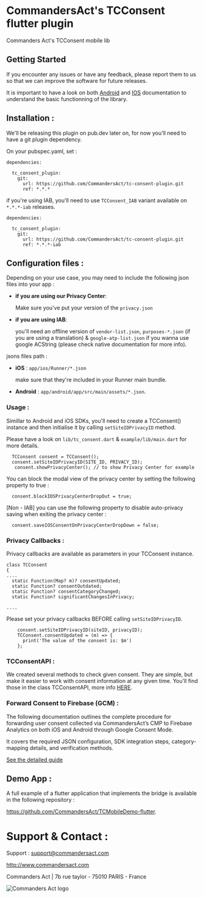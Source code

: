 # CommandersAct's TCConsent flutter plugin

Commanders Act's TCConsent mobile lib

## Getting Started

If you encounter any issues or have any feedback, please report them to us so that we can improve the software for future releases.

It is important to have a look on both [Android](https://github.com/CommandersAct/AndroidV5/tree/master/TCConsent) and [IOS](https://github.com/CommandersAct/iosv5/tree/master/TCConsent) documentation to understand the basic functionning of the library. 

## Installation : 

We'll be releasing this plugin on pub.dev later on, for now you'll need to have a git plugin dependency. 

On your pubspec.yaml, set : 

```
dependencies:

  tc_consent_plugin:
    git:
      url: https://github.com/CommandersAct/tc-consent-plugin.git
      ref: *.*.*
```

if you're using IAB, you'll need to use `TCConsent_IAB` variant available on `*.*.*-iab` releases.

```
dependencies:

  tc_consent_plugin:
    git:
      url: https://github.com/CommandersAct/tc-consent-plugin.git
      ref: *.*.*-iab
```

## Configuration files :

Depending on your use case, you may need to include the following json files into your app : 

- **if you are using our Privacy Center**: 

   Make sure you've put your version of the `privacy.json`

- **if you are using IAB**: 
   
   you'll need an offline version of `vendor-list.json`, `purposes-*.json` (if you are using a translation) & `google-atp-list.json` if you wanna use google ACString (please check native documentation for more info).
   

jsons files path : 

- **iOS** : ```app/ios/Runner/*.json```  

  make sure that they're included in your Runner main bundle.

- **Android** : ```app/android/app/src/main/assets/*.json```.

### Usage : 

Simillar to Android and iOS SDKs, you'll need to create a TCConsent() instance and then initialise it by calling `setSiteIDPrivacyID` method.

Please have a look on `lib/tc_consent.dart` & `example/lib/main.dart` for more details. 

```
  TCConsent consent = TCConsent();
  consent.setSiteIDPrivacyID(SITE_ID, PRIVACY_ID);
   consent.showPrivacyCenter(); // to show Privacy Center for example
```

You can block the modal view of the privacy center by setting the following property to true : 

```
  consent.blockIOSPrivacyCenterDropOut = true;
```

[Non - IAB] you can use the following property to disable auto-privacy saving when exiting the privacy center : 

```
  consent.saveIOSConsentOnPrivacyCenterDropDown = false;
```


### Privacy Callbacks : 

Privacy callbacks are available as parameters in your TCConsent instance. 

```
class TCConsent
{
....
  static Function(Map? m)? consentUpdated;
  static Function? consentOutdated;
  static Function? consentCategoryChanged;
  static Function? significantChangesInPrivacy;

....
```
Please set your privacy callbacks BEFORE calling `setSiteIDPrivacyID`. 

```
    consent.setSiteIDPrivacyID(siteID, privacyID);
    TCConsent.consentUpdated = (m) => {
      print('The value of the consent is: $m')
    };
```

### TCConsentAPI : 

We created several methods to check given consent. They are simple, but make it easier to work with consent information at any given time. You'll find those in the class TCConsentAPI, more info [HERE](https://github.com/CommandersAct/iOSV5/tree/master/TCConsent#consent-internal-api). 


### Forward Consent to Firebase (GCM) : 

The following documentation outlines the complete procedure for forwarding user consent collected via CommandersAct’s CMP to Firebase Analytics on both iOS and Android through Google Consent Mode.


It covers the required JSON configuration, SDK integration steps, category-mapping details, and verification methods.

[See the detailed guide](./res/GCM_documentation.md)


## Demo App : 

A full example of a flutter application that implements the bridge is available in the following repository : 

https://github.com/CommandersAct/TCMobileDemo-flutter.


# Support & Contact : 

Support : support@commandersact.com

http://www.commandersact.com

Commanders Act | 7b rue taylor - 75010 PARIS - France

![Commanders Act logo](res/ca_logo.png)
